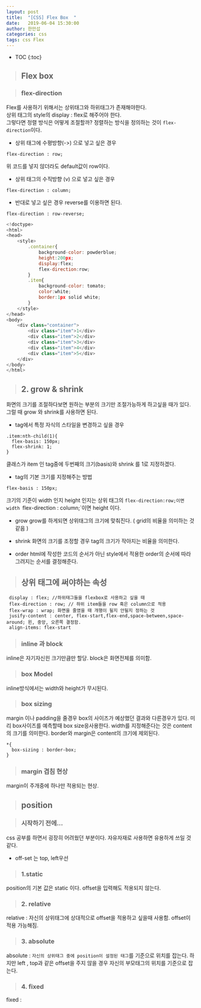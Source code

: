 ```yaml
---
layout: post
title:  "[CSS] Flex Box  "
date:   2019-06-04 15:30:00
author: 한만섭
categories: css
tags: css Flex
---
```


* TOC
{:toc}

> ## Flex box

> ### flex-direction
Flex를 사용하기 위해서는 상위태그와 하위태그가 존재해야한다.   
상위 태그의 style의 display : flex로 해주어야 한다.  
그렇다면 정렬 방식은 어떻게 조절할까?  정렬하는 방식을 정의하는 것이 `flex-direction`이다.

- 상위 태그에 수평방향(->) 으로 넣고 싶은 경우 
```
flex-direction : row; 
```
위 코드를 넣지 않더라도 default값이 row이다.  

- 상위 태그의 수직방향 (v) 으로 넣고 싶은 경우
```
flex-direction : column;
```

- 반대로 넣고 싶은 경우 reverse를 이용하면 된다. 
```
flex-direction : row-reverse;
```


```javascript
<!doctype>
<html>
<head>
    <style>
        .container{
            background-color: powderblue;
            height:200px;
            display:flex;
            flex-direction:row;
        }
        .item{
            background-color: tomato;
            color:white;
            border:1px solid white;
        }
    </style>
</head>
<body>
    <div class="container">
        <div class="item">1</div>
        <div class="item">2</div>
        <div class="item">3</div>
        <div class="item">4</div>
        <div class="item">5</div>
    </div>
</body>
</html>
```



> ## 2. grow & shrink
화면의 크기를 조절하다보면 원하는 부분의 크기만 조절가능하게 하고싶을 때가 있다.  
그럴 때 grow 와 shrink를 사용하면 된다. 

- tag에서 특정 자식의 스타일을 변경하고 싶을 경우 
```
.item:nth-child(1){
  flex-basis: 150px;
  flex-shrink: 1;
}
```
클래스가 item 인 tag중에 두번째의 크기(basis)와 shrink 를 1로 지정하겠다.   


- tag의 기본 크기를 지정해주는 방법 
```
flex-basis : 150px;
```
크기의 기준이 width 인지 height 인지는 상위 태그의 `flex-direction:row;이면 width `flex-direction : column;`이면 height 이다. 


- grow
grow를 하게되면 상위태그의 크기에 맞춰진다. ( grid의 비율을 의미하는 것 같음 )

- shrink 
화면의 크기를 조정할 경우 tag의 크기가 작아지는 비율을 의미한다. 

- order
html에 작성한 코드의 순서가 아닌 style에서 적용한 order의 순서에 따라 그려지는 순서를 결정해준다. 




> ## 상위 태그에 써야하는 속성  

```
 display : flex; //하위태그들을 flexbox로 사용하고 싶을 때  
 flex-direction : row; // 하위 item들을 row 혹은 column으로 적용
 flex-wrap : wrap; 화면을 줄였을 때 개행이 될지 안될지 정하는 것
 jusify-content : center, flex-start,flex-end,space-between,space-around; 왼, 중앙, 오른쪽 결정함.
 align-items: flex-start
```

> ### inline 과 block
inline은 자기자신읜 크기만큼만 할당.
block은 화면전체를 의미함. 

> ### box Model 
inline방식에서는 width와 height가 무시된다. 

> ### box sizing
margin 이나 padding을 줄경우 box의 사이즈가 예상했던 결과와 다른경우가 있다. 미리 box사이즈를 예측할때 box size응사용한다. 
width를 지정해준다는 것은 content의 크기를 의미한다. border와 margin은 content의 크기에 제외된다.  
```
*{
  box-sizing : border-box;
}
```

> ### margin 겹침 현상 
margin이 주개중에 하나만 적용되는 현상. 

> ## position

> ### 시작하기 전에...
css 공부를 하면서 굉장히 어려웠던 부분이다. 자유자재로 사용하면 유용하게 쓰일 것 같다.
- off-set 는 top, left우선 

> ### 1.static 
position의 기본 값은 static 이다. 
offset을 입력해도 적용되지 않는다.

> ### 2. relative
relative : 자신의 상위태그에 상대적으로 offset을 적용하고 싶을때 사용함.
offset이 적용 가능해짐.

> ### 3. absolute
absolute : `자신의 상위태그 중에 position이 설정된 태그`를 기준으로 위치를 잡는다. 하지만 left , top과 같은 offset을 주지 않을 경우 자신의 부모태그의 위치를 기준으로 잡는다. 

> ### 4. fixed
fixed : 
